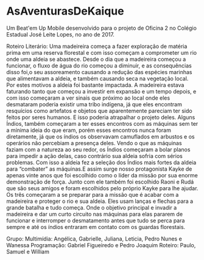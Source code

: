 # AsAventurasDeKaique
Um Beat'em Up Mobile desenvolvido para o projeto de Oficina 2 no Colégio Estadual José Leite Lopes, no ano de 2017.

Roteiro Literário:
Uma madeireira começa a fazer exploração de matéria prima em uma reserva florestal e com isso começam a comprometer um rio onde uma aldeia se abastece. Desde o dia que a madeireira começou a funcionar, o fluxo de água do rio começou a diminuir, e as consequências disso foi,o seu assoreamento causando a redução das espécies marinhas que alimentavam a aldeia, e também causando seca na vegetação local. Por estes motivos a aldeia foi bastante impactada.
A madeireira estava faturando tanto que começou a investir em expansão e um tempo depois, e com isso começaram a ver sinais que próximo ao local onde eles desmataram poderia existir uma tribo indígena, já que eles encontram resquícios como artefatos e objetos que aparentemente pareciam ter sido feitos por seres humanos. E isso poderia atrapalhar o projeto deles.
Alguns Índios, também começaram a ter esses encontros com as máquinas sem ter a mínima ideia do que eram, porém esses encontros nunca foram diretamente, já que os índios os observavam camuflados em arbustos e os operários não percebiam a presença deles.
Vendo o que as máquinas faziam com a natureza ao seu redor, os Índios começaram a bolar planos para impedir a ação delas, caso contrário sua aldeia sofria com sérios problemas. Com isso a aldeia fez a seleção dos Índios mais fortes da aldeia para “combater” as máquinas.E assim surge nosso protagonista Kayke de apenas vinte anos  que foi escolhido como o líder da missão por sua enorme demonstração de força.
Junto com ele também foi escolhido Raoni e Rudá que são seus amigos e foram escolhidos pelo próprio Kayke para lhe ajudar.
Os três começaram a se preparar para a missão que é acabar com a madeireira e proteger o rio e sua aldeia.
Eles usam lanças e flechas para a grande batalha e tudo começa.
Onde o objetivo principal e invadir a madeireira e dar um curto circuito nas máquinas para elas pararem de funcionar e interromper o desmatamento antes que tudo se perca para sempre e até os índios entraram em contato com os guardas florestais.

Grupo:
Multimídia: Angélica, Gabrielle, Juliana, Leticia, Pedro Nunes e Wanessa
Programação: Gabriel Figueiredo e Pedro Joaquim
Roteiro: Paulo, Samuel e William